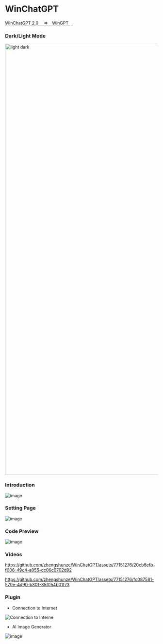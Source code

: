 
# WinChatGPT 

[WinChatGPT 2.0 　=>　WinGPT　](https://github.com/zhengshunze/WinGPT)



### Dark/Light Mode
<img width="1420" alt="light dark" src="https://github.com/zhengshunze/WinChatGPT/assets/77151276/c87665e3-a733-4520-9205-153fc9b1f2b2">


### Introduction

![image](https://github.com/zhengshunze/WinChatGPT/assets/77151276/49b7210e-65f5-46bd-b86b-113a42a74335)

### Setting Page

![image](https://github.com/zhengshunze/WinChatGPT/assets/77151276/a463aab5-c05c-4996-be10-6b78a0ec067e)

### Code Preview
![image](https://github.com/zhengshunze/WinChatGPT/assets/77151276/18cd956f-ff7d-4e8b-a0ac-b5a3f81c7bf0)

###  Videos

https://github.com/zhengshunze/WinChatGPT/assets/77151276/20cb6efb-f006-49c4-a055-cc06c0702d92

https://github.com/zhengshunze/WinChatGPT/assets/77151276/fc087581-570e-4d90-b301-85f054b01f73

### Plugin 
- Connection to Internet

![Connection to Interne](https://github.com/zhengshunze/WinChatGPT/assets/77151276/dd7aaac3-855a-4136-86f2-eeb5cdb43ee5)

- AI Image Generator
 
![image](https://github.com/zhengshunze/WinChatGPT/assets/77151276/aac457b9-de56-4a51-bba2-d9b137bc0f12)

